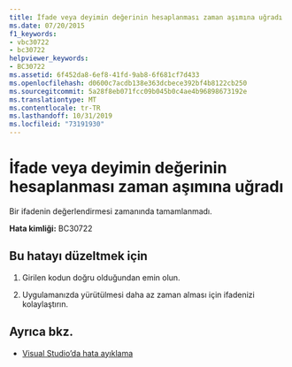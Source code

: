 ```yaml
---
title: İfade veya deyimin değerinin hesaplanması zaman aşımına uğradı
ms.date: 07/20/2015
f1_keywords:
- vbc30722
- bc30722
helpviewer_keywords:
- BC30722
ms.assetid: 6f452da8-6ef8-41fd-9ab8-6f681cf7d433
ms.openlocfilehash: d0600c7acdb138e363dcbece392bf4b8122cb250
ms.sourcegitcommit: 5a28f8eb071fcc09b045b0c4ae4b96898673192e
ms.translationtype: MT
ms.contentlocale: tr-TR
ms.lasthandoff: 10/31/2019
ms.locfileid: "73191930"
---
```

# <a name="evaluation-of-expression-or-statement-timed-out"></a>İfade veya deyimin değerinin hesaplanması zaman aşımına uğradı
Bir ifadenin değerlendirmesi zamanında tamamlanmadı.  
  
 **Hata kimliği:** BC30722  
  
## <a name="to-correct-this-error"></a>Bu hatayı düzeltmek için  
  
1. Girilen kodun doğru olduğundan emin olun.  
  
2. Uygulamanızda yürütülmesi daha az zaman alması için ifadenizi kolaylaştırın.  
  
## <a name="see-also"></a>Ayrıca bkz.

- [Visual Studio’da hata ayıklama](/visualstudio/debugger/debugger-feature-tour)

